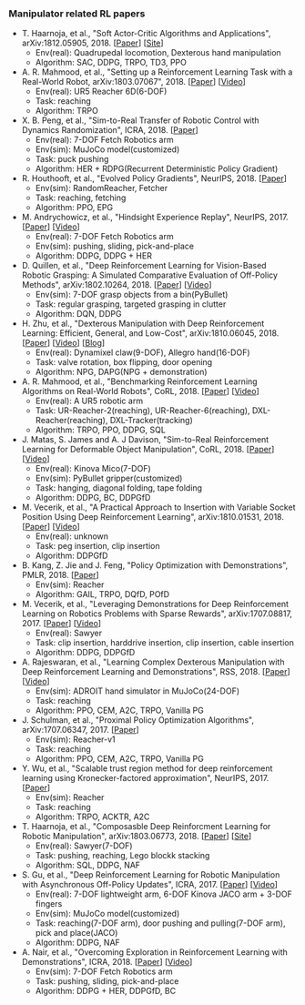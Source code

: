 ### Manipulator related RL papers

- T. Haarnoja, et al., "Soft Actor-Critic Algorithms and Applications", arXiv:1812.05905, 2018. [[Paper](https://arxiv.org/pdf/1812.05905.pdf)] [[Site](https://sites.google.com/view/sac-and-applications/)]
	- Env(real): Quadrupedal locomotion, Dexterous hand manipulation
	- Algorithm: SAC, DDPG, TRPO, TD3, PPO
- A. R. Mahmood, et al., "Setting up a Reinforcement Learning Task with a Real-World Robot, arXiv:1803.07067", 2018. [[Paper](https://arxiv.org/pdf/1803.07067.pdf)] [[Video](https://www.youtube.com/watch?v=ZVIxt2rt1_4&feature=youtu.be)]
	- Env(real): UR5 Reacher 6D(6-DOF)
	- Task: reaching
	- Algorithm: TRPO
- X. B. Peng, et al., "Sim-to-Real Transfer of Robotic Control with Dynamics Randomization", ICRA, 2018. [[Paper](https://xbpeng.github.io/projects/SimToReal/2018_SimToReal.pdf)]
	- Env(real): 7-DOF Fetch Robotics arm
	- Env(sim): MuJoCo model(customized)
	- Task: puck pushing
	- Algorithm: HER + RDPG(Recurrent Deterministic Policy Gradient)
- R. Houthooft, et al., "Evolved Policy Gradients", NeurIPS, 2018. [[Paper](https://papers.nips.cc/paper/7785-evolved-policy-gradients.pdf)]
	- Env(sim): RandomReacher, Fetcher
	- Task: reaching, fetching
	- Algorithm: PPO, EPG
- M. Andrychowicz, et al., "Hindsight Experience Replay", NeurIPS, 2017. [[Paper](https://papers.nips.cc/paper/7090-hindsight-experience-replay.pdf)] [[Video](https://www.youtube.com/watch?v=Dz_HuzgMxzo#action=share)]
	- Env(real): 7-DOF Fetch Robotics arm
	- Env(sim): pushing, sliding, pick-and-place
	- Algorithm: DDPG, DDPG + HER
- D. Quillen, et al., "Deep Reinforcement Learning for Vision-Based Robotic Grasping: A Simulated Comparative Evaluation of Off-Policy Methods", arXiv:1802.10264, 2018. [[Paper](https://arxiv.org/pdf/1802.10264.pdf)] [[Video](https://www.youtube.com/watch?v=1wy2jtS5qck)]
	- Env(sim): 7-DOF grasp objects from a bin(PyBullet)
	- Task: regular grasping, targeted grasping in clutter
	- Algorithm: DQN, DDPG
- H. Zhu, et al., "Dexterous Manipulation with Deep Reinforcement Learning: Efficient, General, and Low-Cost", arXiv:1810.06045, 2018. [[Paper](https://arxiv.org/abs/1810.06045)] [[Video](https://www.youtube.com/watch?v=mpGK4zbdi6g&feature=youtu.be)] [[Blog](https://bair.berkeley.edu/blog/2018/08/31/dexterous-manip/)]
	- Env(real): Dynamixel claw(9-DOF), Allegro hand(16-DOF)
	- Task: valve rotation, box flipping, door opening
	- Algorithm: NPG, DAPG(NPG + demonstration)
- A. R. Mahmood, et al., "Benchmarking Reinforcement Learning Algorithms on Real-World Robots", CoRL, 2018. [[Paper](http://proceedings.mlr.press/v87/mahmood18a/mahmood18a.pdf)] [[Video](https://www.youtube.com/watch?v=ovDfhvjpQd8&feature=youtu.be)]
	- Env(real): A UR5 robotic arm
	- Task: UR-Reacher-2(reaching), UR-Reacher-6(reaching), DXL-Reacher(reaching), DXL-Tracker(tracking)
	- Algorithm: TRPO, PPO, DDPG, SQL
- J. Matas, S. James and A. J Davison, "Sim-to-Real Reinforcement Learning for Deformable Object Manipulation", CoRL, 2018. [[Paper](http://proceedings.mlr.press/v87/matas18a/matas18a.pdf)] [[Video](https://www.youtube.com/watch?v=Dr0RvX1F-YQ&feature=youtu.be)]
	- Env(real): Kinova Mico(7-DOF)
	- Env(sim): PyBullet gripper(customized)
	- Task: hanging, diagonal folding, tape folding
	- Algorithm: DDPG, BC, DDPGfD
- M. Vecerik, et al., "A Practical Approach to Insertion with Variable Socket Position Using Deep Reinforcement Learning", arXiv:1810.01531, 2018. [[Paper](https://arxiv.org/abs/1810.01531.pdf)] [[Video](https://www.youtube.com/watch?v=oghfmdN8trI&feature=youtu.be)]
	- Env(real): unknown
	- Task: peg insertion, clip insertion
	- Algorithm: DDPGfD
- B. Kang, Z. Jie and J. Feng, "Policy Optimization with Demonstrations", PMLR, 2018. [[Paper](http://proceedings.mlr.press/v80/kang18a/kang18a.pdf)]
	- Env(sim): Reacher
	- Algorithm: GAIL, TRPO, DQfD, POfD
- M. Vecerik, et al., "Leveraging Demonstrations for Deep Reinforcement Learning on Robotics Problems with Sparse Rewards", arXiv:1707.08817, 2017. [[Paper](https://arxiv.org/abs/1707.08817)] [[Video](https://www.youtube.com/watch?v=WGJwLfeVN9w)]
	- Env(real): Sawyer
	- Task: clip insertion, harddrive insertion, clip insertion, cable insertion
	- Algorithm: DDPG, DDPGfD
- A. Rajeswaran, et al., "Learning Complex Dexterous Manipulation with Deep Reinforcement Learning and Demonstrations", RSS, 2018. [[Paper](http://www.roboticsproceedings.org/rss14/p49.pdf)] [[Video](https://www.youtube.com/watch?v=jJtBll8l_OM)]
	- Env(sim): ADROIT hand simulator in MuJoCo(24-DOF)
	- Task: reaching
	- Algorithm: PPO, CEM, A2C, TRPO, Vanilla PG
- J. Schulman, et al., "Proximal Policy Optimization Algorithms", arXiv:1707.06347, 2017. [[Paper](https://arxiv.org/abs/1707.06347.pdf)]
	- Env(sim): Reacher-v1
	- Task: reaching
	- Algorithm: PPO, CEM, A2C, TRPO, Vanilla PG
- Y. Wu, et al., "Scalable trust region method for deep reinforcement learning using Kronecker-factored approximation", NeurIPS, 2017. [[Paper](https://papers.nips.cc/paper/7112-scalable-trust-region-method-for-deep-reinforcement-learning-using-kronecker-factored-approximation.pdf)]
	- Env(sim): Reacher
	- Task: reaching
	- Algorithm: TRPO, ACKTR, A2C
- T. Haarnoja, et al., "Composasble Deep Reinforcment Learning for Robotic Manipulation", arXiv:1803.06773, 2018. [[Paper](https://arxiv.org/abs/1803.06773.pdf)] [[Site](https://sites.google.com/view/composing-real-world-policies/)]
	- Env(real): Sawyer(7-DOF)
	- Task: pushing, reaching, Lego blockk stacking 
	- Algorithm: SQL, DDPG, NAF
- S. Gu, et al., "Deep Reinforcement Learning for Robotic Manipulation with Asynchronous Off-Policy Updates", ICRA, 2017. [[Paper](https://arxiv.org/abs/1610.00633.pdf)] [[Video](https://www.youtube.com/watch?v=ZhsEKTo7V04)]
	- Env(real): 7-DOF lightweight arm, 6-DOF Kinova JACO arm + 3-DOF fingers 
	- Env(sim): MuJoCo model(customized)
	- Task: reaching(7-DOF arm), door pushing and pulling(7-DOF arm), pick and place(JACO)
	- Algorithm: DDPG, NAF
- A. Nair, et al., "Overcoming Exploration in Reinforcement Learning with Demonstrations", ICRA, 2018. [[Paper](https://arxiv.org/pdf/1709.10089.pdf)] [[Video](https://www.youtube.com/watch?v=RXENnTdg1IQ)]
	- Env(sim): 7-DOF Fetch Robotics arm 
	- Task: pushing, sliding, pick-and-place
	- Algorithm: DDPG + HER, DDPGfD, BC
